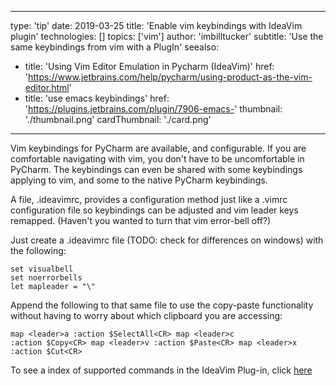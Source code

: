 
---
type: 'tip'
date: 2019-03-25
title: 'Enable vim keybindings with IdeaVim plugin'
technologies: []
topics: ['vim']
author: 'imbilltucker'
subtitle: 'Use the same keybindings from vim with a PlugIn'
seealso:
  - title: 'Using Vim Editor Emulation in Pycharm (IdeaVim)'
    href: 'https://www.jetbrains.com/help/pycharm/using-product-as-the-vim-editor.html'
  - title: 'use emacs keybindings'
    href: 'https://plugins.jetbrains.com/plugin/7906-emacs-'
thumbnail: './thumbnail.png'
cardThumbnail: './card.png'

---
Vim keybindings for PyCharm are available, and configurable.  If you are
comfortable navigating with vim, you don't have to be uncomfortable in PyCharm.
The keybindings can even be shared with some keybindings applying to vim, and
some to the native PyCharm keybindings.

A file, .ideavimrc, provides a configuration method just like a .vimrc
configuration file so keybindings can be adjusted and vim leader keys remapped.
(Haven't you wanted to turn that vim error-bell off?)

Just create a .ideavimrc file (TODO: check for differences on windows)
with the following:

```vimscript
set visualbell
set noerrorbells
let mapleader = "\"

```

Append the following to that same file to use the copy-paste
functionality without having to worry about which clipboard you are
accessing:

```vimscript
map <leader>a :action $SelectAll<CR> map <leader>c
:action $Copy<CR> map <leader>v :action $Paste<CR> map <leader>x
:action $Cut<CR>

```

To see a index of supported commands in the IdeaVim Plug-in, click [here](https://github.com/JetBrains/ideavim/blob/master/src/com/maddyhome/idea/vim/package-info.java)

